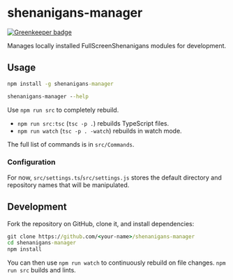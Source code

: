 # shenanigans-manager

[![Greenkeeper badge](https://badges.greenkeeper.io/FullScreenShenanigans/shenanigans-manager.svg)](https://greenkeeper.io/)

Manages locally installed FullScreenShenanigans modules for development.

## Usage

```cmd
npm install -g shenanigans-manager

shenanigans-manager --help
```

Use `npm run src` to completely rebuild.
* `npm run src:tsc` (`tsc -p .`) rebuilds TypeScript files.
* `npm run watch` (`tsc -p . -watch`) rebuilds in watch mode.

The full list of commands is in `src/Commands`.

### Configuration

For now, `src/settings.ts`/`src/settings.js` stores the default directory and repository names that will be manipulated.


## Development

Fork the repository on GitHub, clone it, and install dependencies:

```cmd
git clone https://github.com/<your-name>/shenanigans-manager
cd shenanigans-manager
npm install
```

You can then use `npm run watch` to continuously rebuild on file changes.
`npm run src` builds and lints.

